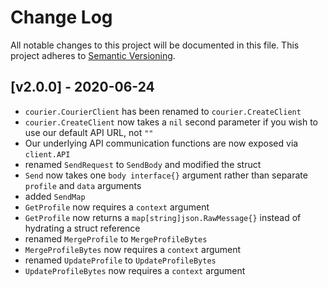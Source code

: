 # Change Log

All notable changes to this project will be documented in this file.
This project adheres to [Semantic Versioning](http://semver.org/).

## [v2.0.0] - 2020-06-24

* `courier.CourierClient` has been renamed to `courier.CreateClient`
* `courier.CreateClient` now takes a `nil` second parameter if you wish to use our default API URL, not `""`
* Our underlying API communication functions are now exposed via `client.API`
* renamed `SendRequest` to `SendBody` and modified the struct
* `Send` now takes one `body interface{}` argument rather than separate `profile` and `data` arguments
* added `SendMap`
* `GetProfile` now requires a `context` argument 
* `GetProfile` now returns a `map[string]json.RawMessage{}` instead of hydrating a struct reference
* renamed `MergeProfile` to `MergeProfileBytes`
* `MergeProfileBytes` now requires a `context` argument
* renamed `UpdateProfile` to `UpdateProfileBytes`
* `UpdateProfileBytes` now requires a `context` argument
